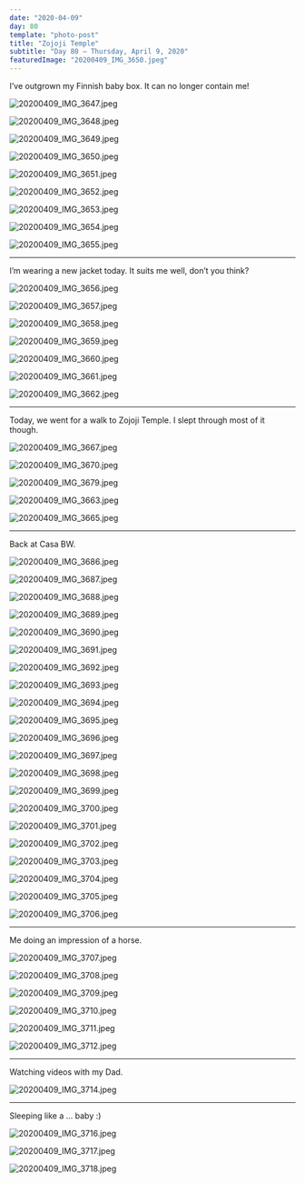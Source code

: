 ```yaml
---
date: "2020-04-09"
day: 80
template: "photo-post"
title: "Zojoji Temple"
subtitle: "Day 80 – Thursday, April 9, 2020"
featuredImage: "20200409_IMG_3650.jpeg"
---
```


I’ve outgrown my Finnish baby box. It can no longer contain me!

![20200409_IMG_3647.jpeg](20200409_IMG_3647.jpeg)

![20200409_IMG_3648.jpeg](20200409_IMG_3648.jpeg)

![20200409_IMG_3649.jpeg](20200409_IMG_3649.jpeg)

![20200409_IMG_3650.jpeg](20200409_IMG_3650.jpeg)

![20200409_IMG_3651.jpeg](20200409_IMG_3651.jpeg)

![20200409_IMG_3652.jpeg](20200409_IMG_3652.jpeg)

![20200409_IMG_3653.jpeg](20200409_IMG_3653.jpeg)

![20200409_IMG_3654.jpeg](20200409_IMG_3654.jpeg)

![20200409_IMG_3655.jpeg](20200409_IMG_3655.jpeg)

<hr />

I’m wearing a new jacket today. It suits me well, don’t you think?

![20200409_IMG_3656.jpeg](20200409_IMG_3656.jpeg)

![20200409_IMG_3657.jpeg](20200409_IMG_3657.jpeg)

![20200409_IMG_3658.jpeg](20200409_IMG_3658.jpeg)

![20200409_IMG_3659.jpeg](20200409_IMG_3659.jpeg)

![20200409_IMG_3660.jpeg](20200409_IMG_3660.jpeg)

![20200409_IMG_3661.jpeg](20200409_IMG_3661.jpeg)

![20200409_IMG_3662.jpeg](20200409_IMG_3662.jpeg)

<hr />

Today, we went for a walk to Zojoji Temple. I slept through most of it though.

![20200409_IMG_3667.jpeg](20200409_IMG_3667.jpeg)

![20200409_IMG_3670.jpeg](20200409_IMG_3670.jpeg)

![20200409_IMG_3679.jpeg](20200409_IMG_3679.jpeg)

![20200409_IMG_3663.jpeg](20200409_IMG_3663.jpeg)

![20200409_IMG_3665.jpeg](20200409_IMG_3665.jpeg)

<hr />

Back at Casa BW.

![20200409_IMG_3686.jpeg](20200409_IMG_3686.jpeg)

![20200409_IMG_3687.jpeg](20200409_IMG_3687.jpeg)

![20200409_IMG_3688.jpeg](20200409_IMG_3688.jpeg)

![20200409_IMG_3689.jpeg](20200409_IMG_3689.jpeg)

![20200409_IMG_3690.jpeg](20200409_IMG_3690.jpeg)

![20200409_IMG_3691.jpeg](20200409_IMG_3691.jpeg)

![20200409_IMG_3692.jpeg](20200409_IMG_3692.jpeg)

![20200409_IMG_3693.jpeg](20200409_IMG_3693.jpeg)

![20200409_IMG_3694.jpeg](20200409_IMG_3694.jpeg)

![20200409_IMG_3695.jpeg](20200409_IMG_3695.jpeg)

![20200409_IMG_3696.jpeg](20200409_IMG_3696.jpeg)

![20200409_IMG_3697.jpeg](20200409_IMG_3697.jpeg)

![20200409_IMG_3698.jpeg](20200409_IMG_3698.jpeg)

![20200409_IMG_3699.jpeg](20200409_IMG_3699.jpeg)

![20200409_IMG_3700.jpeg](20200409_IMG_3700.jpeg)

![20200409_IMG_3701.jpeg](20200409_IMG_3701.jpeg)

![20200409_IMG_3702.jpeg](20200409_IMG_3702.jpeg)

![20200409_IMG_3703.jpeg](20200409_IMG_3703.jpeg)

![20200409_IMG_3704.jpeg](20200409_IMG_3704.jpeg)

![20200409_IMG_3705.jpeg](20200409_IMG_3705.jpeg)

![20200409_IMG_3706.jpeg](20200409_IMG_3706.jpeg)

<hr />

Me doing an impression of a horse.

![20200409_IMG_3707.jpeg](20200409_IMG_3707.jpeg)

![20200409_IMG_3708.jpeg](20200409_IMG_3708.jpeg)

![20200409_IMG_3709.jpeg](20200409_IMG_3709.jpeg)

![20200409_IMG_3710.jpeg](20200409_IMG_3710.jpeg)

![20200409_IMG_3711.jpeg](20200409_IMG_3711.jpeg)

![20200409_IMG_3712.jpeg](20200409_IMG_3712.jpeg)

<hr />

Watching videos with my Dad.

![20200409_IMG_3714.jpeg](20200409_IMG_3714.jpeg)

<hr />

Sleeping like a … baby :)

![20200409_IMG_3716.jpeg](20200409_IMG_3716.jpeg)

![20200409_IMG_3717.jpeg](20200409_IMG_3717.jpeg)

![20200409_IMG_3718.jpeg](20200409_IMG_3718.jpeg)
